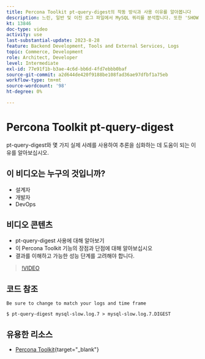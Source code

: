 ```yaml
---
title: Percona Toolkit pt-query-digest의 작동 방식과 사용 이유를 알아봅니다
description: 느린, 일반 및 이진 로그 파일에서 MySQL 쿼리를 분석합니다. 또한 'SHOW PROCESSLIST'의 쿼리와 tcpdump의 MySQL 프로토콜 데이터를 분석할 수 있습니다.
kt: 13846
doc-type: video
activity: use
last-substantial-update: 2023-8-28
feature: Backend Development, Tools and External Services, Logs
topic: Commerce, Development
role: Architect, Developer
level: Intermediate
exl-id: 77e91f1b-b3ae-4c6d-bb6d-4fd7ebbb0baf
source-git-commit: a2d644de420f9188be108fad36ae97dfbf1a75eb
workflow-type: tm+mt
source-wordcount: '98'
ht-degree: 0%

---
```


# Percona Toolkit pt-query-digest

pt-query-digest와 몇 가지 실제 사례를 사용하여 추론을 심화하는 데 도움이 되는 이유를 알아보십시오.

## 이 비디오는 누구의 것입니까?

- 설계자
- 개발자
- DevOps

## 비디오 콘텐츠

- pt-query-digest 사용에 대해 알아보기
- 이 Percona Toolkit 기능의 장점과 단점에 대해 알아보십시오
- 결과를 이해하고 가능한 성능 단계를 고려해야 합니다.

>[!VIDEO](https://video.tv.adobe.com/v/3452301?learn=on&captions=kor)

## 코드 참조

```MYSQL
Be sure to change to match your logs and time frame

$ pt-query-digest mysql-slow.log.7 > mysql-slow.log.7.DIGEST
```

## 유용한 리소스

- [Percona Toolkit](https://docs.percona.com/percona-toolkit/pt-query-digest.html){target="_blank"}
